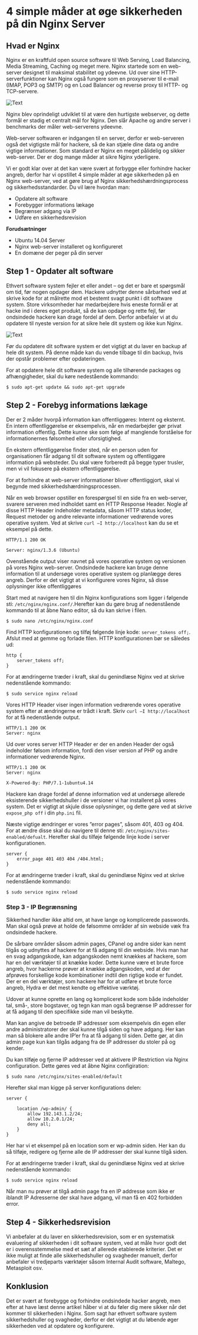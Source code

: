 # 4 simple måder at øge sikkerheden på din Nginx Server

## Hvad er Nginx

Nginx er en kraftfuld open source software til Web Serving, Load Balancing, Media Streaming, Caching og meget mere. Nginx startede som en web-server designet til maksimal stabilitet og ydeevne. Ud over sine HTTP-serverfunktioner kan Nginx også fungere som en proxyserver til e-mail (IMAP, POP3 og SMTP) og en Load Balancer og reverse proxy til HTTP- og TCP-servere. 

![Text]()


Nginx blev oprindeligt udviklet til at være den hurtigste webserver, og dette formål er stadig et centralt mål for Nginx. Den slår Apache og andre server i benchmarks der måler web-serverens ydeevne. 


Web-server softwaren er indgangen til en server, derfor er web-serveren også det vigtigste mål for hackere, så de kan stjæle dine data og andre vigtige informationer. Som standard er Nginx en meget pålidelig og sikker web-server. Der er dog mange måder at sikre Nginx yderligere. 


Vi er godt klar over at det kan være svært at forbygge eller forhindre hacker angreb, derfor har vi opstillet 4 simple måder at øge sikkerheden på en Nginx web-server, ved at gøre brug af Nginx sikkerhedshærdningsprocess og sikkerhedsstandarder. Du vil lære hvordan man:
* Opdatere alt software 
* Forebygger informations lækage 
* Begrænser adgang via IP
* Udføre en sikkerhedsrevision

__Forudsætninger__
* Ubuntu 14.04 Server 
* Nginx web-server installeret og konfigureret 
* En domæne der peger på din server 

## Step 1 - Opdater alt software 

Ethvert software system fejler et eller andet – og det er bare et spørgsmål om tid, før nogen opdager dem. Hackere udnytter denne sårbarhed ved at skrive kode for at målrette mod et bestemt svagt punkt i dit software system. Store virksomheder har medarbejdere hvis eneste formål er at hacke ind i deres eget produkt, så de kan opdage og rette fejl, før ondsindede hackere kan drage fordel af dem. Derfor anbefaler vi at du opdatere til nyeste version for at sikre hele dit system og ikke kun Nginx. 


![Text]()

Før du opdatere dit software system er det vigtigt at du laver en backup af hele dit system. På denne måde kan du vende tilbage til din backup, hvis der opstår problemer efter opdateringen. 

For at opdatere hele dit software system og alle tilhørende packages og afhængigheder, skal du køre nedestående kommando: 

```
$ sudo apt-get update && sudo apt-get upgrade
```

## Step 2 - Forebyg informations lækage 

Der er 2 måder hvorpå information kan offentliggøres: Internt og eksternt. En intern offentliggørelse er eksempelvis, når en medarbejder gør privat information offentlig. Dette kunne ske som følge af manglende forståelse for informationernes følsomhed eller uforsigtighed. 

En ekstern offentliggørelse finder sted, når en person uden for organisationen får adgang til dit software system og offentliggøre information på websteder. Du skal være forberedt på begge typer trusler, men vi vil fokusere på ekstern offentliggørelse. 

For at forhindre at web-server informationer bliver offentliggjort, skal vi begynde med sikkerhedshærdningsprocessen. 

Når en web browser opstiller en forespørgsel til en side fra en web-server, svarere serveren med indholdet samt en HTTP Response Header. Nogle af disse HTTP Header indeholder metadata, såsom HTTP status koder, Request metoder og andre relevante informationer vedrørende vores operative system. Ved at skrive `curl –I http://localhost` kan du se et eksempel på dette. 

```
HTTP/1.1 200 OK

Server: nginx/1.3.6 (Ubuntu)
```

Ovenstående output viser navnet på vores operative system og versionen på vores Nginx web-server. Ondsindede hackere kan bruge denne information til at undersøge vores operative system og planlægge deres angreb. Derfor er det vigtigt at vi konfigurere vores Nginx, så disse oplysninger ikke offentliggøres

Start med at navigere hen til din Nginx konfigurations som ligger i følgende sti: `/etc/nginx/nginx.conf/`.Herefter kan du gøre brug af nedenstående kommando til at åbne Nano editor, så du kan skrive i filen. 

```
$ sudo nano /etc/nginx/nginx.conf
```

Find HTTP konfigurationen og tilføj følgende linje kode: `server_tokens off;`. Afslut med at gemme og forlade filen. HTTP konfigurationen bør se således ud: 

```
http {
    server_tokens off;
}
```

For at ændringerne træder i kraft, skal du genindlæse Nginx ved at skrive nedenstående kommando: 

```
$ sudo service nginx reload 
```

Vores HTTP Header viser ingen information vedrørende vores operative system efter at ændringerne er trådt i kraft. Skriv `curl –I http://localhost` for at få nedenstående output. 

```
HTTP/1.1 200 OK
Server: nginx
```

Ud over vores server HTTP Header er der en anden Header der også indeholder følsom information, fordi den viser version af PHP og andre informationer vedrørende Nginx. 


```
HTTP/1.1 200 OK
Server: nginx

X-Powered-By: PHP/7.1-1ubuntu4.14
```

Hackere kan drage fordel af denne information ved at undersøge allerede eksisterende sikkerhedshuller i de versioner vi har installeret på vores system. Det er vigtigt at skjule disse oplysninger, og dette gøre ved at skrive `expose_php off` i din `php.ini` fil. 

Næste vigtige ændringer er vores ”error pages”, såsom 401, 403 og 404. For at ændre disse skal du navigere til denne sti: `/etc/nginx/sites-enabled/defualt`. Herefter skal du tilføje følgende linje kode i server konfigurationen. 

```
server {
    error_page 401 403 404 /404.html;
}
```

For at ændringerne træder i kraft, skal du genindlæse Nginx ved at skrive nedenstående kommando: 

```
$ sudo service nginx reload 
```

### Step 3 - IP Begrænsning 

Sikkerhed handler ikke altid om, at have lange og komplicerede passwords. Man skal også prøve at holde de følsomme områder af sin webside væk fra ondsindede hackere. 

De sårbare områder såsom admin pages, CPanel og andre sider kan nemt tilgås og udnyttes af hackere for at få adgang til din webside. Hvis man har en svag adgangskode, kan adgangskoden nemt knækkes af hackere, som har en del værktøjer til at knække koder. Dette kunne være et brute force angreb, hvor hackerne prøver at knække adgangskoden, ved at der afprøves forskellige kode kombinationer indtil den rigtige kode er fundet. Der er en del værktøjer, som hackere har for at udføre et brute force angreb, Hydra er det mest kendte og effektive værktøj. 

Udover at kunne oprette en lang og kompliceret kode som både indeholder tal, små-, store bogstaver, og tegn kan man også begrænse IP addresser for at få adgang til den specifikke side man vil beskytte.

Man kan angive de betroede IP addresser som eksempelvis din egen eller andre administratorer der skal kunne tilgå siden og have adgang. Her kan man så blokere alle andre IP’er fra at få adgang til siden. Dette gør, at din admin page kun kan tilgås adgang fra de IP addresser du stoler på og kender.

Du kan tilføje og fjerne IP addresser ved at aktivere IP Restriction via Nginx configuration. Dette gøres ved at åbne Nginx configiration:

```
$ sudo nano /etc/nginx/sites-enabled/default
```

Herefter skal man kigge på server konfigurations delen:

```
server {

    location /wp-admin/ {
        allow 192.143.1.2/24;
        allow 10.2.0.1/24;
        deny all;
    }
}
```

Her har vi et eksempel på en location som er wp-admin siden. Her kan du så tilføje, redigere og fjerne alle de IP addresser der skal kunne tilgå siden. 

For at ændringerne træder i kraft, skal du genindlæse Nginx ved at skrive nedenstående kommando: 

```
$ sudo service nginx reload 
```

Når man nu prøver at tilgå admin page fra en IP addresse som ikke er iblandt IP Adresserne der skal have adgang, vil man få en 402 forbidden error. 

## Step 4 - Sikkerhedsrevision

Vi anbefaler at du laver en sikkerhedsrevision, som er en systematisk evaluering af sikkerheden i dit software system, ved at måle hvor godt det er i overensstemmelse med et sæt af allerede etablerede kriterier. Det er ikke muligt at finde alle sikkerhedshuller og svagheder manuelt, derfor anbefaler vi tredjeparts værktøjer såsom Internal Audit software, Maltego, Metasploit osv. 

## Konklusion

Det er svært at forebygge og forhindre ondsindede hacker angreb, men efter at have læst denne artikel håber vi at du føler dig mere sikker når det kommer til sikkerheden i Nginx. Som sagt har ethvert software system sikkerhedshuller og svagheder, derfor er det vigtigt at du løbende øger sikkerheden ved at opdatere og konfigurere.  



